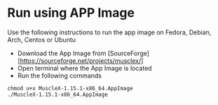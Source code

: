# Run using APP Image 
Use the following instructions to run the app image on Fedora, Debian, Arch, Centos or Ubuntu
- Download the App Image from [SourceForge][https://sourceforge.net/projects/musclex/]
- Open terminal where the App Image is located
- Run the following commands
```
chmod u+x MuscleX-1.15.1-x86_64.AppImage
./MuscleX-1.15.1-x86_64.AppImage
```

